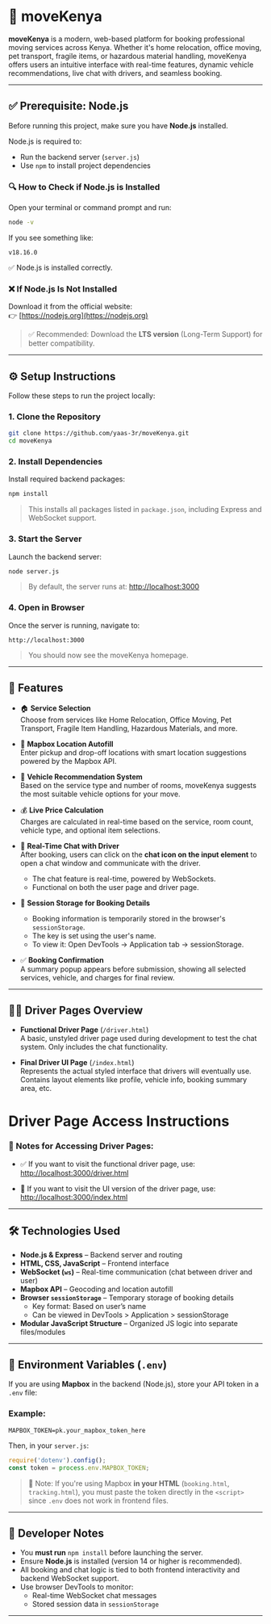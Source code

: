 
# 🚛 moveKenya

**moveKenya** is a modern, web-based platform for booking professional moving services across Kenya. Whether it's home relocation, office moving, pet transport, fragile items, or hazardous material handling, moveKenya offers users an intuitive interface with real-time features, dynamic vehicle recommendations, live chat with drivers, and seamless booking.

---
## ✅ Prerequisite: Node.js

Before running this project, make sure you have **Node.js** installed.

Node.js is required to:

- Run the backend server (`server.js`)
- Use `npm` to install project dependencies

### 🔍 How to Check if Node.js is Installed

Open your terminal or command prompt and run:

```bash
node -v
```

If you see something like:

```
v18.16.0
```

✅ Node.js is installed correctly.

### ❌ If Node.js Is Not Installed

Download it from the official website:  
👉 [https://nodejs.org](https://nodejs.org)

> ✅ Recommended: Download the **LTS version** (Long-Term Support) for better compatibility.

---

## ⚙️ Setup Instructions

Follow these steps to run the project locally:

### 1. Clone the Repository
```bash
git clone https://github.com/yaas-3r/moveKenya.git
cd moveKenya
```

### 2. Install Dependencies
Install required backend packages:
```bash
npm install
```

> This installs all packages listed in `package.json`, including Express and WebSocket support.

### 3. Start the Server
Launch the backend server:
```bash
node server.js
```

> By default, the server runs at: [http://localhost:3000](http://localhost:3000)

### 4. Open in Browser
Once the server is running, navigate to:
```
http://localhost:3000
```

> You should now see the moveKenya homepage.

---

## 🚀 Features

- 🏠 **Service Selection**  
  Choose from services like Home Relocation, Office Moving, Pet Transport, Fragile Item Handling, Hazardous Materials, and more.

- 📍 **Mapbox Location Autofill**  
  Enter pickup and drop-off locations with smart location suggestions powered by the Mapbox API.

- 🚚 **Vehicle Recommendation System**  
  Based on the service type and number of rooms, moveKenya suggests the most suitable vehicle options for your move.

- 💰 **Live Price Calculation**  
  Charges are calculated in real-time based on the service, room count, vehicle type, and optional item selections.

- 💬 **Real-Time Chat with Driver**  
  After booking, users can click on the **chat icon on the input element** to open a chat window and communicate with the driver.  
  - The chat feature is real-time, powered by WebSockets.  
  - Functional on both the user page and driver page.

- 🧾 **Session Storage for Booking Details**  
  - Booking information is temporarily stored in the browser's `sessionStorage`.  
  - The key is set using the user's name.  
  - To view it: Open DevTools → Application tab → sessionStorage.

- ✅ **Booking Confirmation**  
  A summary popup appears before submission, showing all selected services, vehicle, and charges for final review.

---

## 👨‍✈️ Driver Pages Overview

- **Functional Driver Page** (`/driver.html`)  
  A basic, unstyled driver page used during development to test the chat system. Only includes the chat functionality.

- **Final Driver UI Page** (`/index.html`)  
  Represents the actual styled interface that drivers will eventually use. Contains layout elements like profile, vehicle info, booking summary area, etc.

# Driver Page Access Instructions

### 📄 Notes for Accessing Driver Pages:

- ✅ If you want to visit the functional driver page, use: [http://localhost:3000/driver.html](http://localhost:3000/driver.html)

- 🎨 If you want to visit the UI version of the driver page, use: [http://localhost:3000/index.html](http://localhost:3000/index.html)

---

## 🛠 Technologies Used

- **Node.js & Express** – Backend server and routing
- **HTML, CSS, JavaScript** – Frontend interface
- **WebSocket (`ws`)** – Real-time communication (chat between driver and user)
- **Mapbox API** – Geocoding and location autofill
- **Browser `sessionStorage`** – Temporary storage of booking details
  - Key format: Based on user’s name
  - Can be viewed in DevTools > Application > sessionStorage
- **Modular JavaScript Structure** – Organized JS logic into separate files/modules

---

## 🔐 Environment Variables (`.env`)

If you are using **Mapbox** in the backend (Node.js), store your API token in a `.env` file:

### Example:
```
MAPBOX_TOKEN=pk.your_mapbox_token_here
```

Then, in your `server.js`:
```js
require('dotenv').config();
const token = process.env.MAPBOX_TOKEN;
```

> 🔸 Note: If you're using Mapbox **in your HTML** (`booking.html`, `tracking.html`), you must paste the token directly in the `<script>` since `.env` does not work in frontend files.

---


## 📝 Developer Notes

- You **must run** `npm install` before launching the server.
- Ensure **Node.js** is installed (version 14 or higher is recommended).
- All booking and chat logic is tied to both frontend interactivity and backend WebSocket support.
- Use browser DevTools to monitor:
  - Real-time WebSocket chat messages
  - Stored session data in `sessionStorage`

---


